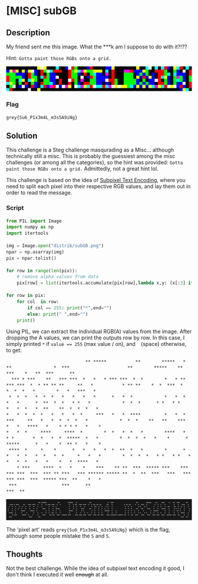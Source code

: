 # [MISC] subGB

## Description

My friend sent me this image. What the ***k am I suppose to do with it?!??

Hint: `Gotta paint those RGBs onto a grid.`

![dist](images/subGB.png)

### Flag

`grey{Su6_P1x3m4L_m3s5A9iNg}`

## Solution

This challenge is a Steg challenge masqurading as a Misc... although technically still a misc. This is probably the guessiest among the misc challenges (or among all the categories), so the hint was provided: `Gotta paint those RGBs onto a grid.` Admittedly, not a great hint lol.

This challenge is based on the idea of [Subpixel Text Encoding](https://www.msarnoff.org/millitext/), where you need to split each pixel into their respective RGB values, and lay them out in order to read the message.

### Script

```python
from PIL import Image
import numpy as np
import itertools

img = Image.open("distrib/subGB.png")
npar = np.asarray(img)
pix = npar.tolist()

for row in range(len(pix)):
    # remove alpha values from data
    pix[row] = list(itertools.accumulate(pix[row],lambda x,y: (x[:3] if len(x)==4 else x)+y[:3]))[-1]

for row in pix:
    for col  in row:
        if col == 255: print("*",end="")
        else: print(" ",end="")
    print()
```

Using PIL, we can extract the individual RGB(A) values from the image. After dropping the A values, we can print the outputs row by row. In this case, I simply printed `*` if `value == 255` (max value / on), and ` ` (space) otherwise, to get:

```
                              ** *****           **        *****   *            **                *  ***                      **        *****    **    ***    *   **  ***      **   
  *** * ***    **   *** ***  *   *   * *** ***  *  *        *   * **  *** ***  *  * ** ** **     **   *           * ** **    *  *  ***  *       *  *  *   *        *   *   ***   *  
 *  *  *   *  *  *   *   *   *   *      *   *  *            *   *  *   *   *      *  **  *  *   * *   *            *  *  *      * *   * *      *   *  *   *  **    **  *  *  *   *  
*   *  *  *  *   *   *   *  *     ***   *   *  ****         *   *  *    ***     **   *   *  *  *  *   *            *  *  *    **   **    ***   *   *   ****   *    * * * *   *    * 
*   *  *     ****     ****  *        *  *   *  *   *        ****   *    * *       *  *   *  *  *****  *   *        *  *  *  *   *    *      *  *****      *   *    *  ** *   *    * 
 ****  *     *    *      *   *   *   *  *  **  *   *        *      *   *   *  *   *  *   *  *     *   *   *        *  *  *  *   * *   * *   *  *   *  *   *   *    *   *  ****   *  
    * ***     ****  *   *    *    ***    ** **  ***  ***** ***    *** *** ***  ***  *** ** ***   *** ****** ***** **  *  **  ***   ***   ***  *** ***  ***  ***** ***  **    *   *  
 ***                 ***      **                                                                                                                                          ***  **    
```

![screenshot of output](images/output.png)

The 'pixel art' reads `grey{Su6_P1x3m4L_m3s5A9iNg}` which is the flag, although some people mistake the `S` and `5`.

## Thoughts

Not the best challenge. While the idea of subpixel text encoding it good, I don't think I executed it well ~~enough~~ at all.